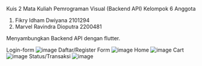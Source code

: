 Kuis 2 Mata Kuliah Pemrograman Visual (Backend API) Kelompok 6
Anggota
1. 	Fikry Idham Dwiyana 2101294
2. 	Marvel Ravindra Dioputra 2200481

Menyambungkan Backend API dengan flutter.

Login-form
![image](https://github.com/rdmrvl/KUISPROVIS2/assets/64513644/afd12af3-3a46-4e09-a5a3-cf61adc40b03)
Daftar/Register Form
![image](https://github.com/rdmrvl/KUISPROVIS2/assets/64513644/315e57cd-b639-44e1-acf5-21ce52a3f734)
Home
![image](https://github.com/rdmrvl/KUISPROVIS2/assets/64513644/cf3cc3fc-a94a-49a4-b81a-9a11c8d2bbe0)
Cart
![image](https://github.com/rdmrvl/KUISPROVIS2/assets/64513644/f6e6a1f6-5f1e-4841-97d7-652f7be18d4a)
Status/Transaksi
![image](https://github.com/rdmrvl/KUISPROVIS2/assets/64513644/b8f8371e-bc99-45bf-bfb4-27f91eb0315f)


